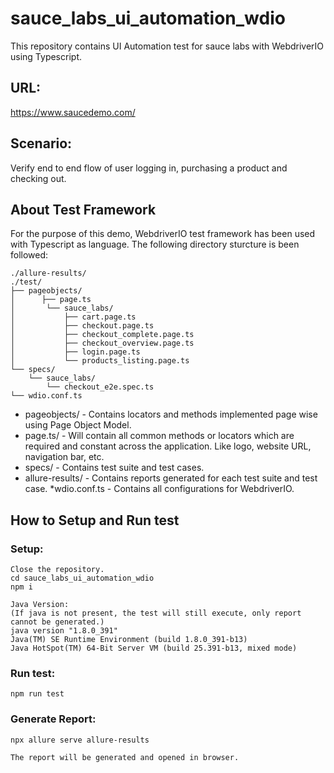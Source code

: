 # sauce_labs_ui_automation_wdio
This repository contains UI Automation test for sauce labs with WebdriverIO using Typescript.

## URL: 
https://www.saucedemo.com/

## Scenario: 
Verify end to end flow of user logging in, purchasing a product and checking out.

## About Test Framework
For the purpose of this demo, WebdriverIO test framework has been used with Typescript as language. The following directory sturcture is been followed:
 
    ./allure-results/
    ./test/
    ├── pageobjects/
    │      ├── page.ts
    │       └── sauce_labs/
    │           ├── cart.page.ts
    │           ├── checkout.page.ts
    │           ├── checkout_complete.page.ts
    │           ├── checkout_overview.page.ts
    │           ├── login.page.ts
    │           └── products_listing.page.ts
    └── specs/
        └── sauce_labs/
            └── checkout_e2e.spec.ts
    └── wdio.conf.ts


* pageobjects/ - Contains locators and methods implemented page wise using Page Object Model.
* page.ts/ -  Will contain all common methods or locators which are required and constant across the application. Like logo, website URL, navigation bar, etc.
* specs/ - Contains test suite and test cases.
* allure-results/ - Contains reports generated for each test suite and test case.
*wdio.conf.ts - Contains all configurations for WebdriverIO.


## How to Setup and Run test
### Setup:
```
Close the repository.
cd sauce_labs_ui_automation_wdio
npm i

Java Version: 
(If java is not present, the test will still execute, only report cannot be generated.)
java version "1.8.0_391"
Java(TM) SE Runtime Environment (build 1.8.0_391-b13)
Java HotSpot(TM) 64-Bit Server VM (build 25.391-b13, mixed mode)
```

### Run test:
```
npm run test
```

### Generate Report:
```
npx allure serve allure-results

The report will be generated and opened in browser.
```